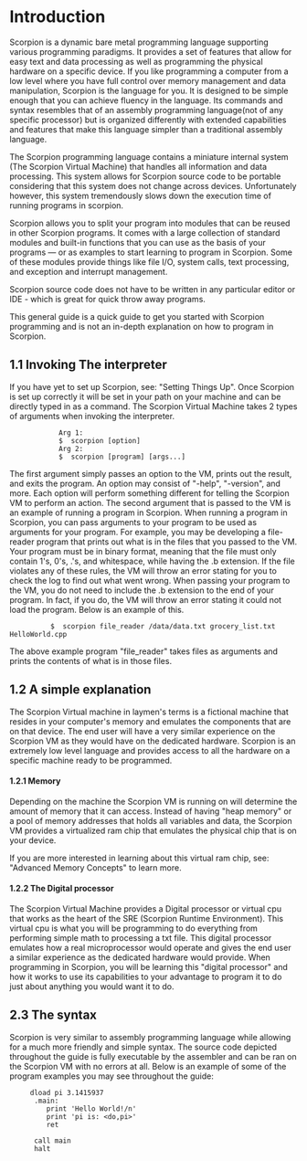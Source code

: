 # Introduction
Scorpion is a dynamic bare metal programming language supporting various programming paradigms. 
It provides a set of features that allow for easy text and data processing as well as programming the 
physical hardware on a specific device. If you like programming a computer from a low level where you 
have full control over memory management and data manipulation, Scorpion is the language for you. It is 
designed to be simple enough that you can achieve fluency in the language. Its commands and syntax 
resembles that of an assembly programming language(not of any specific processor) but is organized differently 
with extended capabilities and features that make this language simpler than a traditional assembly language.

The Scorpion programming language contains a miniature internal system (The Scorpion Virtual Machine) that handles 
all information and data processing. This system allows for Scorpion source code to be portable considering that 
this system does not change across devices. Unfortunately however, this system tremendously slows down the execution 
time of running programs in scorpion.

Scorpion allows you to split your program into modules that can be reused in other Scorpion programs. It comes with a 
large collection of standard modules and built-in functions that you can use as the basis of your programs — or as 
examples to start learning to program in Scorpion. Some of these modules provide things like file I/O, system calls, 
text processing, and exception and interrupt management.

Scorpion source code does not have to be written in any particular editor or IDE - which is great for quick throw away programs.

This general guide is a quick guide to get you started with Scorpion programming and is not an in-depth explanation on how to 
program in Scorpion.

## 1.1 Invoking The interpreter
If you have yet to set up Scorpion, see: "Setting Things Up". Once Scorpion is set up correctly it will be set in your path on your 
machine and can be directly typed in as a command. The Scorpion Virtual Machine takes 2 types of arguments when invoking the interpreter.

                Arg 1:
                $  scorpion [option]
                Arg 2:
                $  scorpion [program] [args...]

The first argument simply passes an option to the VM, prints out the result, and exits the program. An option may consist of "-help", 
"-version", and more. Each option will perform something different for telling the Scorpion VM to perform an action. The second argument 
that is passed to the VM is an example of running a program in Scorpion. When running a program in Scorpion, you can pass arguments 
to your program to be used as arguments for your program. For example, you may be developing a file-reader program that prints out what 
is in the files that you passed to the VM. Your program must be in binary format, meaning that the file must only contain 1's, 0's, .'s, and whitespace, while having the .b extension. If the file violates any of these rules, the VM will throw an error stating for you to check the log to find out what went wrong. When passing your program to the VM, you do not need to include the .b extension to the end of your program. In fact, if you do, the VM will throw an error stating it could not load the program. Below is an example of this.

              $  scorpion file_reader /data/data.txt grocery_list.txt HelloWorld.cpp
              
The above example program "file_reader" takes files as arguments and prints the contents of what is in those files.              

## 1.2 A simple explanation
The Scorpion Virtual machine in laymen's terms is a fictional machine that resides in your computer's memory and emulates the components 
that are on that device. The end user will have a very similar experience on the Scorpion VM as they would have on the dedicated hardware.
Scorpion is an extremely low level language and provides access to all the hardware on a specific machine ready to be programmed.

#### 1.2.1 Memory
Depending on the machine the Scorpion VM is running on will determine the amount of memory that it can access. Instead of having "heap memory" 
or a pool of memory addresses that holds all variables and data, the Scorpion VM provides a virtualized ram chip that emulates the physical chip 
that is on your device. 

If you are more interested in learning about this virtual ram chip, see: "Advanced Memory Concepts" to learn more.

#### 1.2.2 The Digital processor
The Scorpion Virtual Machine provides a Digital processor or virtual cpu that works as the heart of the SRE (Scorpion Runtime Environment). This virtual cpu is what you will be programming to do everything from performing simple math to processing a txt file. This digital processor emulates how a real microprocessor would operate and gives the end user a similar experience as the dedicated hardware would provide. When programming in Scorpion, you will be learning this "digital processor" and how it works to use its capabilities to your advantage to program it to do just about anything you would want it to do.

## 2.3 The syntax
Scorpion is very similar to assembly programming language while allowing for a much more friendly and simple syntax. The source code depicted throughout the guide is fully executable by the assembler and can be ran on the Scorpion VM with no errors at all. Below is an example of some of the program examples you may see throughout the guide:

         dload pi 3.1415937
          .main:
             print 'Hello World!/n' 
             print 'pi is: <do,pi>'
             ret

          call main
          halt
